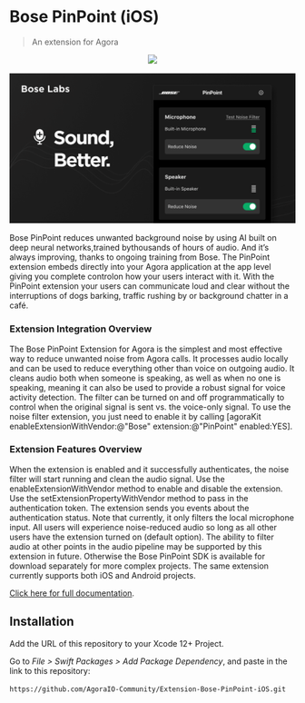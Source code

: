 # Bose PinPoint (iOS)

> An extension for Agora

<p align="center">
  <img src="https://github.com/AgoraIO-Community/Extension-Bose-PinPoint-iOS/actions/workflows/swiftpm-resolve.yml/badge.svg"/>
</p>

<p align="center">
  <img src="media/bose-pinpoint-banner.png"/>
</p>



Bose PinPoint reduces unwanted background noise by using AI built on deep neural networks,trained bythousands of hours of audio. And it’s always improving, thanks to ongoing training from Bose. The PinPoint extension embeds directly into your Agora application at the app level giving you complete controlon how your users interact with it. With the PinPoint extension your users can communicate loud and clear without the interruptions of dogs barking, traffic rushing by or background chatter in a café. 

### Extension Integration Overview

The Bose PinPoint Extension for Agora is the simplest and most effective way to reduce unwanted noise from Agora calls. It processes audio locally and can be used to reduce everything other than voice on outgoing audio. It cleans audio both when someone is speaking, as well as when no one is speaking, meaning it can also be used to provide a robust signal for voice activity detection. The filter can be turned on and off programmatically to control when the original signal is sent vs. the voice-only signal. To use the noise filter extension, you just need to enable it by calling [agoraKit enableExtensionWithVendor:@"Bose" extension:@"PinPoint" enabled:YES].

### Extension Features Overview

When the extension is enabled and it successfully authenticates, the noise filter will start running and clean the audio signal. Use the enableExtensionWithVendor method to enable and disable the extension. Use the setExtensionPropertyWithVendor method to pass in the authentication token. The extension sends you events about the authentication status. Note that currently, it only filters the local microphone input. All users will experience noise-reduced audio so long as all other users have the extension turned on (default option). The ability to filter audio at other points in the audio pipeline may be supported by this extension in future. Otherwise the Bose PinPoint SDK is available for download separately for more complex projects. The same extension currently supports both iOS and Android projects.

[Click here for full documentation](https://console.agora.io/marketplace/extension/introduce?serviceName=bose).

## Installation

Add the URL of this repository to your Xcode 12+ Project.

Go to _File > Swift Packages > Add Package Dependency_, and paste in the link to this repository:

`https://github.com/AgoraIO-Community/Extension-Bose-PinPoint-iOS.git`

